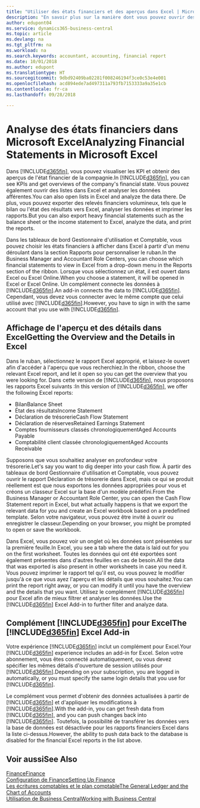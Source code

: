 ```yaml
---
title: "Utiliser des états financiers et des aperçus dans Excel | Microsoft Docs"
description: "En savoir plus sur la manière dont vous pouvez ouvrir des états financiers dans Microsoft Excel à partir de Business Central pour une meilleure analyse."
author: edupont04
ms.service: dynamics365-business-central
ms.topic: article
ms.devlang: na
ms.tgt_pltfrm: na
ms.workload: na
ms.search.keywords: accountant, accounting, financial report
ms.date: 10/01/2018
ms.author: edupont
ms.translationtype: HT
ms.sourcegitcommit: 9dbd92409ba02281f008246194f3ce0c53e4e001
ms.openlocfilehash: acd894ede7ad497311a793fb7153333a9a35e1cb
ms.contentlocale: fr-ca
ms.lasthandoff: 09/28/2018

---
```

# <a name="analyzing-financial-statements-in-microsoft-excel"></a><span data-ttu-id="c42f8-103">Analyse des états financiers dans Microsoft Excel</span><span class="sxs-lookup"><span data-stu-id="c42f8-103">Analyzing Financial Statements in Microsoft Excel</span></span>
<span data-ttu-id="c42f8-104">Dans [!INCLUDE[d365fin](includes/d365fin_md.md)], vous pouvez visualiser les KPI et obtenir des aperçus de l'état financier de la compagnie.</span><span class="sxs-lookup"><span data-stu-id="c42f8-104">In [!INCLUDE[d365fin](includes/d365fin_md.md)], you can see KPIs and get overviews of the company's financial state.</span></span> <span data-ttu-id="c42f8-105">Vous pouvez également ouvrir des listes dans Excel et analyser les données afférentes.</span><span class="sxs-lookup"><span data-stu-id="c42f8-105">You can also open lists in Excel and analyze the data there.</span></span> <span data-ttu-id="c42f8-106">De plus, vous pouvez exporter des relevés financiers volumineux, tels que le bilan ou l'état des résultats vers Excel, analyser les données et imprimer les rapports.</span><span class="sxs-lookup"><span data-stu-id="c42f8-106">But you can also export heavy financial statements such as the balance sheet or the income statement to Excel, analyze the data, and print the reports.</span></span>  

<span data-ttu-id="c42f8-107">Dans les tableaux de bord Gestionnaire d'utilisation et Comptable, vous pouvez choisir les états financiers à afficher dans Excel à partir d'un menu déroulant dans la section Rapports pour personnaliser le ruban.</span><span class="sxs-lookup"><span data-stu-id="c42f8-107">In the Business Manager and Accountant Role Centers, you can choose which financial statements to view in Excel from a drop-down menu in the Reports section of the ribbon.</span></span> <span data-ttu-id="c42f8-108">Lorsque vous sélectionnez un état, il est ouvert dans Excel ou Excel Online.</span><span class="sxs-lookup"><span data-stu-id="c42f8-108">When you choose a statement, it will be opened in Excel or Excel Online.</span></span> <span data-ttu-id="c42f8-109">Un complément connecte les données à [!INCLUDE[d365fin](includes/d365fin_md.md)].</span><span class="sxs-lookup"><span data-stu-id="c42f8-109">An add-in connects the data to [!INCLUDE[d365fin](includes/d365fin_md.md)].</span></span> <span data-ttu-id="c42f8-110">Cependant, vous devez vous connecter avec le même compte que celui utilisé avec [!INCLUDE[d365fin](includes/d365fin_md.md)].</span><span class="sxs-lookup"><span data-stu-id="c42f8-110">However, you have to sign in with the same account that you use with [!INCLUDE[d365fin](includes/d365fin_md.md)].</span></span>  

## <a name="getting-the-overview-and-the-details-in-excel"></a><span data-ttu-id="c42f8-111">Affichage de l'aperçu et des détails dans Excel</span><span class="sxs-lookup"><span data-stu-id="c42f8-111">Getting the Overview and the Details in Excel</span></span>
<span data-ttu-id="c42f8-112">Dans le ruban, sélectionnez le rapport Excel approprié, et laissez-le ouvert afin d'accéder à l'aperçu que vous recherchiez.</span><span class="sxs-lookup"><span data-stu-id="c42f8-112">In the ribbon, choose the relevant Excel report, and let it open so you can get the overview that you were looking for.</span></span> <span data-ttu-id="c42f8-113">Dans cette version de [!INCLUDE[d365fin](includes/d365fin_md.md)], nous proposons les rapports Excel suivants :</span><span class="sxs-lookup"><span data-stu-id="c42f8-113">In this version of [!INCLUDE[d365fin](includes/d365fin_md.md)], we offer the following Excel reports:</span></span>

- <span data-ttu-id="c42f8-114">Bilan</span><span class="sxs-lookup"><span data-stu-id="c42f8-114">Balance Sheet</span></span>  
- <span data-ttu-id="c42f8-115">État des résultats</span><span class="sxs-lookup"><span data-stu-id="c42f8-115">Income Statement</span></span>  
- <span data-ttu-id="c42f8-116">Déclaration de trésorerie</span><span class="sxs-lookup"><span data-stu-id="c42f8-116">Cash Flow Statement</span></span>  
- <span data-ttu-id="c42f8-117">Déclaration de réserves</span><span class="sxs-lookup"><span data-stu-id="c42f8-117">Retained Earnings Statement</span></span>  
- <span data-ttu-id="c42f8-118">Comptes fournisseurs classés chronologiquement</span><span class="sxs-lookup"><span data-stu-id="c42f8-118">Aged Accounts Payable</span></span>  
- <span data-ttu-id="c42f8-119">Comptabilité client classée chronologiquement</span><span class="sxs-lookup"><span data-stu-id="c42f8-119">Aged Accounts Receivable</span></span>  

<span data-ttu-id="c42f8-120">Supposons que vous souhaitiez analyser en profondeur votre trésorerie.</span><span class="sxs-lookup"><span data-stu-id="c42f8-120">Let's say you want to dig deeper into your cash flow.</span></span> <span data-ttu-id="c42f8-121">À partir des tableaux de bord Gestionnaire d'utilisation et Comptable, vous pouvez ouvrir le rapport Déclaration de trésorerie dans Excel, mais ce qui se produit réellement est que nous exportons les données appropriées pour vous et créons un classeur Excel sur la base d'un modèle prédéfini.</span><span class="sxs-lookup"><span data-stu-id="c42f8-121">From the Business Manager or Accountant Role Center, you can open the Cash Flow Statement report in Excel, but what actually happens is that we export the relevant data for you and create an Excel workbook based on a predefined template.</span></span> <span data-ttu-id="c42f8-122">Selon votre navigateur, vous pouvez être invité à ouvrir ou enregistrer le classeur.</span><span class="sxs-lookup"><span data-stu-id="c42f8-122">Depending on your browser, you might be prompted to open or save the workbook.</span></span>  

<span data-ttu-id="c42f8-123">Dans Excel, vous pouvez voir un onglet où les données sont présentées sur la première feuille.</span><span class="sxs-lookup"><span data-stu-id="c42f8-123">In Excel, you see a tab where the data is laid out for you on the first worksheet.</span></span> <span data-ttu-id="c42f8-124">Toutes les données qui ont été exportées sont également présentes dans d'autres feuilles en cas de besoin.</span><span class="sxs-lookup"><span data-stu-id="c42f8-124">All the data that was exported is also present in other worksheets in case you need it.</span></span> <span data-ttu-id="c42f8-125">Vous pouvez imprimer le rapport tel qu'il est, ou vous pouvez le modifier jusqu'à ce que vous ayez l'aperçu et les détails que vous souhaitez.</span><span class="sxs-lookup"><span data-stu-id="c42f8-125">You can print the report right away, or you can modify it until you have the overview and the details that you want.</span></span> <span data-ttu-id="c42f8-126">Utilisez le complément [!INCLUDE[d365fin](includes/d365fin_md.md)] pour Excel afin de mieux filtrer et analyser les données.</span><span class="sxs-lookup"><span data-stu-id="c42f8-126">Use the [!INCLUDE[d365fin](includes/d365fin_md.md)] Excel Add-in to further filter and analyze data.</span></span>  

## <a name="the-included365finincludesd365finmdmd-excel-add-in"></a><span data-ttu-id="c42f8-127">Complément [!INCLUDE[d365fin](includes/d365fin_md.md)] pour Excel</span><span class="sxs-lookup"><span data-stu-id="c42f8-127">The [!INCLUDE[d365fin](includes/d365fin_md.md)] Excel Add-in</span></span>
<span data-ttu-id="c42f8-128">Votre expérience [!INCLUDE[d365fin](includes/d365fin_md.md)] inclut un complément pour Excel.</span><span class="sxs-lookup"><span data-stu-id="c42f8-128">Your [!INCLUDE[d365fin](includes/d365fin_md.md)] experience includes an add-in for Excel.</span></span> <span data-ttu-id="c42f8-129">Selon votre abonnement, vous êtes connecté automatiquement, ou vous devez spécifier les mêmes détails d'ouverture de session utilisés pour [!INCLUDE[d365fin](includes/d365fin_md.md)].</span><span class="sxs-lookup"><span data-stu-id="c42f8-129">Depending on your subscription, you are logged in automatically, or you must specify the same login details that you use for [!INCLUDE[d365fin](includes/d365fin_md.md)].</span></span>  

<span data-ttu-id="c42f8-130">Le complément vous permet d'obtenir des données actualisées à partir de [!INCLUDE[d365fin](includes/d365fin_md.md)] et d'appliquer les modifications à [!INCLUDE[d365fin](includes/d365fin_md.md)].</span><span class="sxs-lookup"><span data-stu-id="c42f8-130">With the add-in, you can get fresh data from [!INCLUDE[d365fin](includes/d365fin_md.md)], and you can push changes back into [!INCLUDE[d365fin](includes/d365fin_md.md)].</span></span> <span data-ttu-id="c42f8-131">Toutefois, la possibilité de transférer les données vers la base de données est désactivée pour les rapports financiers Excel dans la liste ci-dessus.</span><span class="sxs-lookup"><span data-stu-id="c42f8-131">However, the ability to push data back to the database is disabled for the financial Excel reports in the list above.</span></span>  

## <a name="see-also"></a><span data-ttu-id="c42f8-132">Voir aussi</span><span class="sxs-lookup"><span data-stu-id="c42f8-132">See Also</span></span>
[<span data-ttu-id="c42f8-133">Finance</span><span class="sxs-lookup"><span data-stu-id="c42f8-133">Finance</span></span>](finance.md)  
[<span data-ttu-id="c42f8-134">Configuration de Finance</span><span class="sxs-lookup"><span data-stu-id="c42f8-134">Setting Up Finance</span></span>](finance-setup-finance.md)  
[<span data-ttu-id="c42f8-135">Les écritures comptables et le plan comptable</span><span class="sxs-lookup"><span data-stu-id="c42f8-135">The General Ledger and the Chart of Accounts</span></span>](finance-general-ledger.md)  
[<span data-ttu-id="c42f8-136">Utilisation de Business Central</span><span class="sxs-lookup"><span data-stu-id="c42f8-136">Working with Business Central</span></span>](ui-work-product.md)  

